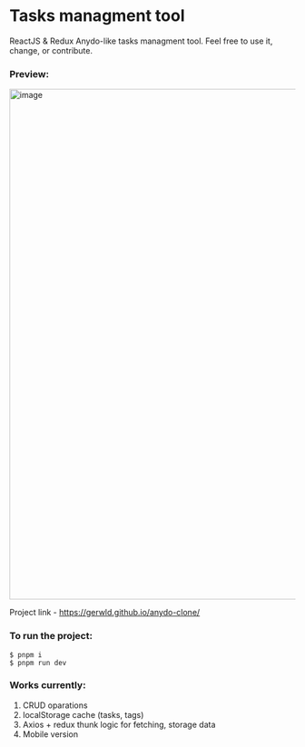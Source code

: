 # Tasks managment tool
ReactJS & Redux Anydo-like tasks managment tool. Feel free to use it, change, or contribute.
### Preview:

<img width="900" alt="image" src="https://user-images.githubusercontent.com/47056812/228650681-de1b6cb0-48ce-4435-8055-f92a6dcaa724.png">


Project link - https://gerwld.github.io/anydo-clone/

### To run the project:
``` 
$ pnpm i
$ pnpm run dev
```

### Works currently:
1) CRUD oparations
2) localStorage cache (tasks, tags)
3) Axios + redux thunk logic for fetching, storage data
4) Mobile version

